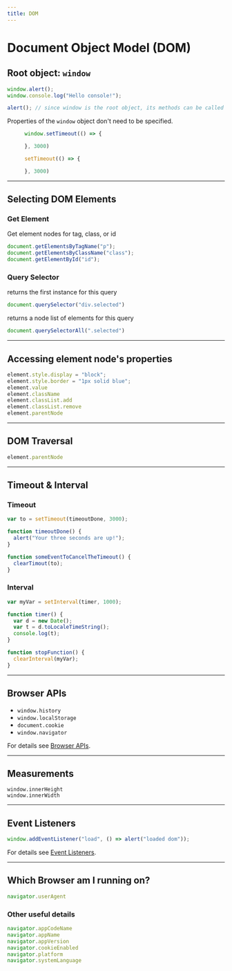 ```yaml
---
title: DOM
---
```

<link href="../assets/style.css" rel="stylesheet">


# Document Object Model (DOM)

<section>

## Root object: `window`
```js
window.alert();
window.console.log("Hello console!");

alert(); // since window is the root object, its methods can be called without stating it
```

Properties of the `window` object don't need to be specified.
<figure>

```js
window.setTimeout(() => {

}, 3000)
```

```js
setTimeout(() => {

}, 3000)
```

</figure>

</section>

---

<section>

## Selecting DOM Elements

### Get Element

Get element nodes for tag, class, or id
```js
document.getElementsByTagName("p");
document.getElementsByClassName("class");
document.getElementById("id");
```


### Query Selector
returns the first instance for this query
```js
document.querySelector("div.selected")
```

returns a node list of elements for this query
```js
document.querySelectorAll(".selected")
```

</section>

---

<section>

## Accessing element node's properties

```js
element.style.display = "block";
element.style.border = "1px solid blue";
element.value
element.className
element.classList.add
element.classList.remove
element.parentNode
```

</section>

---

<section>

## DOM Traversal

```js
element.parentNode
```


</section>

---

<section>

## Timeout & Interval

### Timeout
```js
var to = setTimeout(timeoutDone, 3000);

function timeoutDone() {
  alert("Your three seconds are up!");
}

function someEventToCancelTheTimeout() {
  clearTimout(to);
}
```


### Interval
```js
var myVar = setInterval(timer, 1000);

function timer() {
  var d = new Date();
  var t = d.toLocaleTimeString();
  console.log(t);
}

function stopFunction() {
  clearInterval(myVar);
}
```

</section>

---

<section>

## Browser APIs

* `window.history`
* `window.localStorage`
* `document.cookie`
* `window.navigator`

For details see [Browser APIs](apis).

</section>

---

<section>

## Measurements

```
window.innerHeight
window.innerWidth
```

</section>

---

<section>

## Event Listeners

```js
window.addEventListener("load", () => alert("loaded dom"));
```

For details see [Event Listeners](events.md).

</section>

---

<section>

## Which Browser am I running on?

```js
navigator.userAgent
```

### Other useful details
```js
navigator.appCodeName
navigator.appName
navigator.appVersion
navigator.cookieEnabled
navigator.platform
navigator.systemLanguage
```

</section>